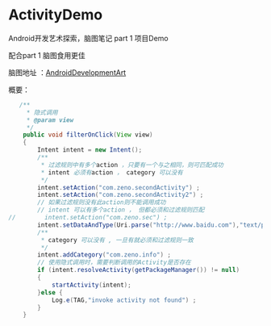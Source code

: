 # ActivityDemo
Android开发艺术探索，脑图笔记 part 1 项目Demo

配合part 1 脑图食用更佳 

脑图地址 ：[AndroidDevelopmentArt](https://github.com/zhuyongit/AndroidDevelopmentArt)

概要：

``` java
   /**
     * 隐式调用
     * @param view
     */
    public void filterOnClick(View view)
    {
        Intent intent = new Intent();
        /**
         * 过滤规则中有多个action ，只要有一个与之相同，则可匹配成功
         * intent 必须有action ， category 可以没有
         */
        intent.setAction("com.zeno.secondActivity") ;
        intent.setAction("com.zeno.secondActivity2") ;
        // 如果过滤规则没有此action则不能调用成功
        // intent 可以有多个action ， 但都必须和过滤规则匹配
//        intent.setAction("com.zeno.sec") ;
        intent.setDataAndType(Uri.parse("http://www.baidu.com"),"text/plan") ;
        /**
         * category 可以没有 , 一旦有就必须和过滤规则一致
         */
        intent.addCategory("com.zeno.info") ;
        // 使用隐式调用时，需要判断调用的Activity是否存在
        if (intent.resolveActivity(getPackageManager()) != null)
        {
            startActivity(intent);
        }else {
            Log.e(TAG,"invoke activity not found") ;
        }
    }
```
